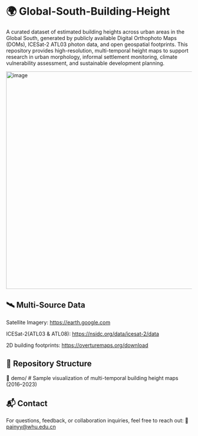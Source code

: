 # 🌍 Global-South-Building-Height
A curated dataset of estimated building heights across urban areas in the Global South, generated by publicly available Digital Orthophoto Maps (DOMs), ICESat-2 ATL03 photon data, and open geospatial footprints. This repository provides high-resolution, multi-temporal height maps to support research in urban morphology, informal settlement monitoring, climate vulnerability assessment, and sustainable development planning.

<img width="590" alt="image" src="https://github.com/user-attachments/assets/a9f7121d-a8d7-4feb-a42b-e1be5db25b6d" />

## 🛰 Multi-Source Data
Satellite Imagery: https://earth.google.com

ICESat-2(ATL03 & ATL08): https://nsidc.org/data/icesat-2/data

2D building footprints: https://overturemaps.org/download

## 📁 Repository Structure
📂 demo/                  # Sample visualization of multi-temporal building height maps (2016–2023)

## 📬 Contact
For questions, feedback, or collaboration inquiries, feel free to reach out:
📧 painyy@whu.edu.cn
